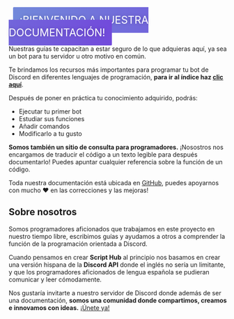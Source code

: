 
<br><font size=5 style="flex: 1 1 auto;
  margin: 10px;
  padding: 15px;
  text-align: center;
  text-transform: uppercase;
  transition: 0.5s;
  background-size: 200% auto;
  color: white;
  text-shadow: 0px 0px 10px rgba(0,0,0,0.2);
  box-shadow: 0 0 0px #eee;
  border-radius: 2px;
  background-image: linear-gradient(to right, #7289da 0%, #7249db 51%, #9289da 100%);"> ¡Bienvenido a nuestra documentación! </font>

Nuestras guías te capacitan a estar seguro de lo que adquieras aquí, ya sea un bot para tu servidor u otro motivo en común.

Te brindamos los recursos más importantes para programar tu bot de Discord en diferentes lenguajes de programación, **para ir al índice haz [clic aquí](indice.md)**.

Después de poner en práctica tu conocimiento adquirido, podrás:

* Ejecutar tu primer bot
* Estudiar sus funciones
* Añadir comandos
* Modificarlo a tu gusto

**Somos también un sitio de consulta para programadores.** ¡Nosostros nos encargamos de traducir el código a un texto legible para después documentarlo! Puedes apuntar cualquier referencia sobre la función de un código.

Toda nuestra documentación está ubicada en [GitHub](https://github.com/scripthubteam/scripthubteam.github.io), puedes apoyarnos con mucho :heart: en las correcciones y las mejoras!

## Sobre nosotros

Somos programadores aficionados que trabajamos en este proyecto en nuestro tiempo libre, escribimos guías y ayudamos a otros a comprender la función de la programación orientada a Discord.

Cuando pensamos en crear **Script Hub** al principio nos basamos en crear una versión hispana de la **Discord API** donde el inglés no sería un limitante, y que los programadores aficionados de lengua española se pudieran comunicar y leer cómodamente.

Nos gustaría invitarte a nuestro servidor de Discord donde además de ser una documentación, **somos una comunidad donde compartimos, creamos e innovamos con ideas.** [¡Únete ya!](https://discord.gg/x6cx7sW)

